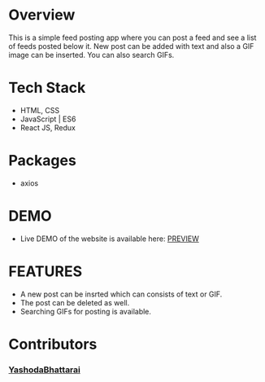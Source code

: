 # Overview
  This is a simple feed posting app where you can post a feed and see a list of feeds posted below it. New post can be added with text and also a GIF image can be inserted. You can also search GIFs. 

# Tech Stack
- HTML, CSS 
- JavaScript | ES6
- React JS, Redux

# Packages
- axios

# DEMO
- Live DEMO of the website is available here: [PREVIEW](https://objective-swanson-3b8c2e.netlify.app/)

# FEATURES
- A new post can be insrted which can consists of text or GIF.
- The post can be deleted as well.
- Searching GIFs for posting is available.    

# Contributors
  ### [YashodaBhattarai](https://github.com/Yashu1205)
